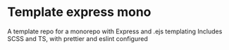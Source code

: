 # Template express mono

A template repo for a monorepo with Express and .ejs templating
Includes SCSS and TS, with prettier and eslint configured
